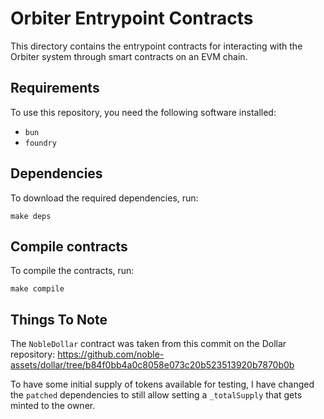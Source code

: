 # Orbiter Entrypoint Contracts

This directory contains the entrypoint contracts for interacting with the Orbiter system
through smart contracts on an EVM chain.

## Requirements

To use this repository, you need the following software installed:

- `bun`
- `foundry`

## Dependencies

To download the required dependencies, run:

```shell
make deps
```

## Compile contracts

To compile the contracts, run:

```shell
make compile
```

## Things To Note

The `NobleDollar` contract was taken from this commit on the Dollar repository:
https://github.com/noble-assets/dollar/tree/b84f0bb4a0c8058e073c20b523513920b7870b0b

To have some initial supply of tokens available for testing,
I have changed the `patched` dependencies to still allow
setting a `_totalSupply` that gets minted to the owner.
